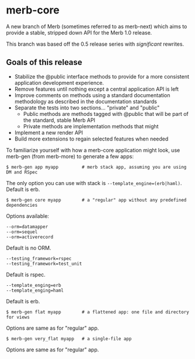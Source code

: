 # merb-core

A new branch of Merb (sometimes referred to as merb-next) which aims to provide 
a stable, stripped down API for the Merb 1.0 release.

This branch was based off the 0.5 release series with *significant* rewrites.

## Goals of this release

  * Stabilize the @public interface methods to provide for a more consistent application development experience.
  * Remove features until nothing except a central application API is left
  * Improve comments on methods using a standard documentation methodology as described in the documentation standards
  * Separate the tests into two sections... "private" and "public"
    * Public methods are methods tagged with @public that will be part of the standard, stable Merb API
    * Private methods are implementation methods that might 
  * Implement a new render API
  * Build more extensions to regain selected features when needed

To familiarize yourself with how a merb-core application might look, 
use merb-gen (from merb-more) to generate a few apps:

    $ merb-gen app myapp         # merb stack app, assuming you are using DM and RSpec

The only option you can use with stack is `--template_engine=(erb|haml)`.
Default is erb.

    $ merb-gen core myapp        # a "regular" app without any predefined dependencies

Options available:

    --orm=datamapper
    --orm=sequel
    --orm=activerecord

Default is no ORM.

    --testing_framework=rspec
    --testing_framework=test_unit

Default is rspec.

    --template_enging=erb
    --template_enging=haml

Default is erb.

    $ merb-gen flat myapp        # a flattened app: one file and directory for views

Options are same as for "regular" app.

    $ merb-gen very_flat myapp   # a single-file app

Options are same as for "regular" app.

